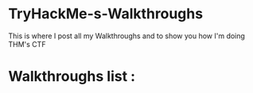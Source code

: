 # TryHackMe-s-Walkthroughs
This is where I post all my Walkthroughs and to show you how I'm doing THM's CTF


# Walkthroughs list :

